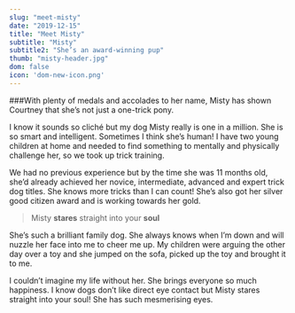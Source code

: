 ```yaml
---
slug: "meet-misty"
date: "2019-12-15"
title: "Meet Misty"
subtitle: "Misty"
subtitle2: "She’s an award-winning pup"
thumb: "misty-header.jpg"
dom: false
icon: 'dom-new-icon.png'
---
```


###With plenty of medals and accolades to her name, Misty has shown Courtney that she’s not just a one-trick pony. 

I know it sounds so cliché but my dog Misty really is one in a million. She is so smart and intelligent. Sometimes I think she’s human! I have two young children at home and needed to find something to mentally and physically challenge her, so we took up trick training. 

We had no previous experience but by the time she was 11 months old, she’d already achieved her novice, intermediate, advanced and expert trick dog titles. She knows more tricks than I can count! She’s also got her silver good citizen award and is working towards her gold.

> Misty **stares** straight into your **soul**

She’s such a brilliant family dog. She always knows when I’m down and will nuzzle her face into me to cheer me up. My children were arguing the other day over a toy and she jumped on the sofa, picked up the toy and brought it to me.

I couldn’t imagine my life without her. She brings everyone so much happiness. I know dogs don’t like direct eye contact but Misty stares straight into your soul! She has such mesmerising eyes.